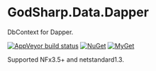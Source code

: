 # GodSharp.Data.Dapper
DbContext for Dapper.

[![AppVeyor build status](https://img.shields.io/appveyor/ci/seayxu/godsharp-data-dapper.svg?label=appveyor&style=flat-square)](https://ci.appveyor.com/project/seayxu/godsharp-data-dapper/) [![NuGet](https://img.shields.io/nuget/v/GodSharp.Data.Dapper.svg?label=nuget&style=flat-square)](https://www.nuget.org/packages/GodSharp.Data.Dapper/) [![MyGet](https://img.shields.io/myget/seay/v/GodSharp.Data.Dapper.svg?label=myget&style=flat-square)](https://www.myget.org/Package/Details/seay?packageType=nuget&packageId=GodSharp.Data.Dapper)

Supported NFx3.5+ and netstandard1.3.